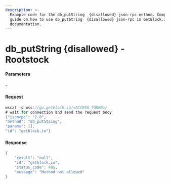 ```yaml
---
description: >-
  Example code for the db_putString  {disallowed} json-rpc method. Сomplete
  guide on how to use db_putString  {disallowed} json-rpc in GetBlock.io Web3
  documentation.
---
```


# db\_putString {disallowed} - Rootstock

#### Parameters

\-

#### Request

```java
wscat -c wss://go.getblock.io/<ACCESS-TOKEN>/
# wait for connection and send the request body 
{"jsonrpc": "2.0",
"method": "db_putString",
"params": [],
"id": "getblock.io"}
```

#### Response

```java
{
    "result": "null",
    "id": "getblock.io",
    "status_code": 405,
    "message": "Method not allowed"
}
```
